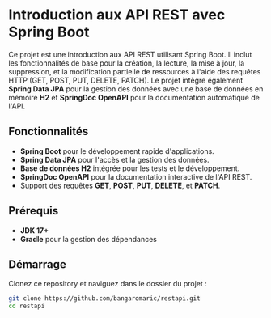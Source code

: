 # Introduction aux API REST avec Spring Boot

Ce projet est une introduction aux API REST utilisant Spring Boot. Il inclut les fonctionnalités de base pour la création, la lecture, la mise à jour, la suppression, et la modification partielle de ressources à l'aide des requêtes HTTP (GET, POST, PUT, DELETE, PATCH). Le projet intègre également **Spring Data JPA** pour la gestion des données avec une base de données en mémoire **H2** et **SpringDoc OpenAPI** pour la documentation automatique de l'API.

## Fonctionnalités

- **Spring Boot** pour le développement rapide d'applications.
- **Spring Data JPA** pour l'accès et la gestion des données.
- **Base de données H2** intégrée pour les tests et le développement.
- **SpringDoc OpenAPI** pour la documentation interactive de l'API REST.
- Support des requêtes **GET**, **POST**, **PUT**, **DELETE**, et **PATCH**.

## Prérequis

- **JDK 17+**
- **Gradle** pour la gestion des dépendances

## Démarrage

Clonez ce repository et naviguez dans le dossier du projet :

```bash
git clone https://github.com/bangaromaric/restapi.git
cd restapi
